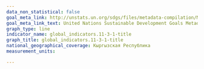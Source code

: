 ```yaml
---
data_non_statistical: false
goal_meta_link: http://unstats.un.org/sdgs/files/metadata-compilation/Metadata-Goal-11.pdf
goal_meta_link_text: United Nations Sustainable Development Goals Metadata (pdf 2066kB)
graph_type: line
indicator_name: global_indicators.11-3-1-title
graph_title: global_indicators.11-3-1-title
national_geographical_coverage: Кыргызская Республика
measurement_units: 

---
```

